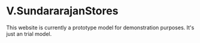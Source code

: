 # V.SundararajanStores
This website is currently a prototype model for demonstration purposes. It's just an trial model.
